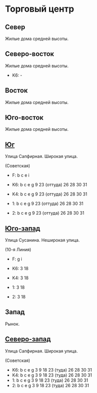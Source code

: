 # Торговый центр

## Север

Жилые дома средней высоты.

## Северо-восток

Жилые дома средней высоты.

* K6:   -

## Восток

Жилые дома средней высоты.

## Юго-восток

Жилые дома средней высоты.

## [Юг](./605100.md)

Улица Сапфирная.
Широкая улица.

(Советская)

* F:    b   c   e   i

* K6:   b   c   e   g
        9   23 (оттуда) 26  28  30  31
* K4:   b   c   e   g
        9   23 (оттуда) 26  28  30  31
* 1:    b   c   e   g
        9   23 (оттуда) 26  28  30  31
* 2:    b   c   e   g
        9   23 (оттуда) 26  28  30  31

## [Юго-запад](./595110.md)

Улица Сусанина.
Неширокая улица.

(10-я Линия)

* F:    g   i

* K6:   3   18
* K4:   3   18
* 1:    3   18
* 2:    3   18

## Запад

Рынок.

## [Северо-запад](./600085.md)

Улица Сапфирная.
Широкая улица.

(Советская)

* K6:   b   c   e   g
        3   9   18  23 (туда)   26  28  30  31
* K4:   b   c   e   g
        3   9   18  23 (туда)   26  28  30  31
* 1:    b   c   e   g
        3   9   18  23 (туда)   26  28  30  31
* 2:    b   c   e   g
        3   9   18  23 (туда)   26  28  30  31
